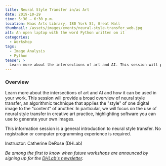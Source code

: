 ```yaml
---
title: Neural Style Transfer in/as Art
date: 2019-10-29
time: 5:30 – 6:30 p.m.
location: Haas Arts Library, 180 York St, Great Hall
thumbnail: /assets/images/events/neural-style-transfer_web.jpg
alt: An open laptop with the word Python written on it
categories:
  - Workshop
tags:
  - Image Analysis
  - Python
teaser: >
  Learn more about the intersections of art and AI. This session will provide a broad overview of neural style transfer, an algorithmic technique that applies the “style” of one digital image to the “content” of another.
---
```


### Overview

Learn more about the intersections of art and AI and how it can be used in your work. This session will provide a broad overview of neural style transfer, an algorithmic technique that applies the "style" of one digital image to the "content" of another. In particular, we will focus on the use of neural style transfer in creative art practice, highlighting software you can use to generate your own images.

This information session is a general introduction to neural style transfer. No registration or computer programming experience is required.

Instructor: Catherine DeRose (DHLab)

*Be among the first to know when future workshops are announced by signing up for the <a href='https://subscribe.yale.edu/browse?search=digital+humanities' target='_blank'>DHLab's newsletter</a>.*